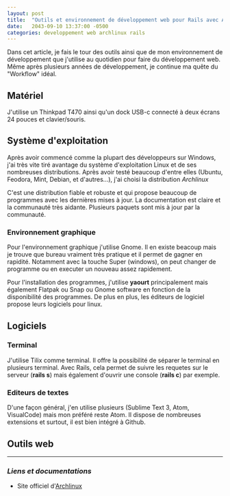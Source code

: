 ```yaml
---
layout: post
title:  "Outils et environnement de développement web pour Rails avec Archlinux"
date:   2043-09-10 13:37:00 -0500
categories: developpement web archlinux rails
---
```


Dans cet article, je fais le tour des outils ainsi que de mon environnement de développement
que j'utilise au quotidien pour faire du développement web. Même après plusieurs années de développement,
je continue ma quête du "Workflow" idéal.


## Matériel

J'utilise un Thinkpad T470 ainsi qu'un dock USB-c connecté à deux écrans 24 pouces et clavier/souris.


## Système d'exploitation

Après avoir commencé comme la plupart des développeurs sur Windows, j'ai très vite tiré avantage
du système d'exploitation Linux et de ses nombreuses distributions. Après avoir testé beaucoup
d'entre elles (Ubuntu, Feodora, Mint, Debian, et d'autres...), j'ai choisi la distribution *Archlinux*

C'est une distribution fiable et robuste et qui propose beaucoup de programmes avec les dernières mises à jour.
La documentation est claire et la communauté très aidante. Plusieurs paquets sont mis à jour par la communauté.

### Environnement graphique
Pour l'environnement graphique j'utilise Gnome. Il en existe beacoup mais je trouve que bureau vraiment très pratique et il permet de gagner
en rapidité. Notamment avec la touche Super (windows), on peut changer de programme ou en executer un nouveau assez rapidement.

Pour l'installation des programmes, j'utilise **yaourt** principalement mais également Flatpak ou Snap ou Gnome software en fonction de la disponibilité des programmes. De plus en plus, les éditeurs de logiciel propose leurs logiciels pour linux.

## Logiciels

### Terminal

J'utilise Tilix comme terminal. Il offre la possibilité de séparer le terminal en plusieurs terminal.
Avec Rails, cela permet de suivre les requetes sur le serveur (**rails s**) mais également d'ouvrir une
console (**rails c**) par exemple.


### Editeurs de textes

D'une façon général, j'en utilise plusieurs (Sublime Text 3, Atom, VisualCode) mais mon préféré reste Atom. Il dispose de nombreuses extensions et
surtout, il est bien intégré à Github.


## Outils web


---
### *Liens et documentations*

- Site officiel d'[Archlinux](https://archlinux.org)
